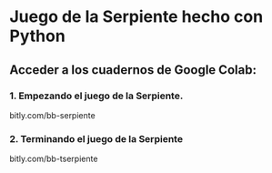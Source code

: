 # Juego de la Serpiente hecho con Python

## Acceder a los cuadernos de Google Colab:
### 1. Empezando el juego de la Serpiente. 
bitly.com/bb-serpiente

### 2. Terminando el juego de la Serpiente
bitly.com/bb-tserpiente

